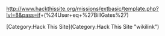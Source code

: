 <http://www.hackthissite.org/missions/extbasic/template.php?lvl=8&pass=if>+(%24User+eq+%27BillGates%27)

[Category:Hack This Site](Category:Hack This Site "wikilink")
